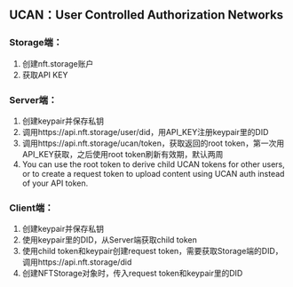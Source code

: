 
## UCAN：User Controlled Authorization Networks

### Storage端：
1. 创建nft.storage账户
2. 获取API KEY

### Server端：
1. 创建keypair并保存私钥
2. 调用https://api.nft.storage/user/did，用API_KEY注册keypair里的DID
3. 调用https://api.nft.storage/ucan/token，获取返回的root token，第一次用API_KEY获取，之后使用root token刷新有效期，默认两周
4. You can use the root token to derive child UCAN tokens for other users, or to create a request token to upload content using UCAN auth instead of your API token.

### Client端：
1. 创建keypair并保存私钥
2. 使用keypair里的DID，从Server端获取child token
3. 使用child token和keypair创建request token，需要获取Storage端的DID，调用https://api.nft.storage/did
5. 创建NFTStorage对象时，传入request token和keypair里的DID
 